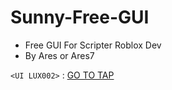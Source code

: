 # Sunny-Free-GUI

- Free GUI For Scripter Roblox Dev
- By Ares or Ares7
  
`<UI LUX002>` : [GO TO TAP](https://github.com/aresZee7/Sunny-Free-GUI/blob/main/Tap/Lux002.md)
